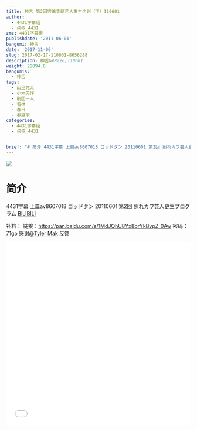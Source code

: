```yaml
---
title: 神舌 第2回害羞卖萌艺人重生企划（下）110601
author:
  - 4431字幕组
  - 叔叔_4431
zmz: 4431字幕组
publishdate: '2011-06-01'
bangumi: 神舌
date: '2017-11-06'
slug: 2017-02-17-110601-8656288
description: 神舌&#8226;110601
weight: 28894.0
bangumis:
  - 神舌
tags:
  - 山里亮太
  - 小木矢作
  - 剧团一人
  - 若林
  - 春日
  - 奥黛丽
categories:
  - 4431字幕组
  - 叔叔_4431


brief: "# 简介 4431字幕 上篇av8607018 ゴッドタン 20110601 第2回 照れカワ芸人更生プログラム"
---
```

![](https://i.imgur.com/noQPBmR.png)
# 简介  
4431字幕 上篇av8607018
ゴッドタン 20110601 第2回 照れカワ芸人更生プログラム
  [BILIBILI](https://www.bilibili.com/video/av8656288/)
  
补档：
链接：https://pan.baidu.com/s/1MdJQhU8Yx8brYkBypZ_0Aw 密码：71go
感谢[@Tyler Mak](https://www.facebook.com/1246112782213705) 反馈


  <iframe src="//www.bilibili.com/blackboard/player.html?aid=8656288" width="100%" height="500" frameborder="0" allowfullscreen="allowfullscreen"></iframe>
